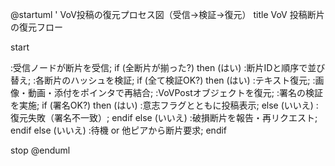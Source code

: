 @startuml
' VoV投稿の復元プロセス図（受信→検証→復元）
title VoV 投稿断片の復元フロー

start

:受信ノードが断片を受信;
if (全断片が揃った?) then (はい)
  :断片IDと順序で並び替え;
  :各断片のハッシュを検証;
  if (全て検証OK?) then (はい)
    :テキスト復元;
    :画像・動画・添付をポインタで再結合;
    :VoVPostオブジェクトを復元;
    :署名の検証を実施;
    if (署名OK?) then (はい)
      :意志フラグとともに投稿表示;
    else (いいえ)
      :復元失敗（署名不一致）;
    endif
  else (いいえ)
    :破損断片を報告・再リクエスト;
  endif
else (いいえ)
  :待機 or 他ピアから断片要求;
endif

stop
@enduml
